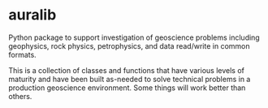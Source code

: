 # auralib
Python package to support investigation of geoscience problems including 
geophysics, rock physics, petrophysics, and data read/write in common formats.

This is a collection of classes and functions that have various levels of 
maturity and have been built as-needed to solve technical problems in a 
production geoscience environment.  Some things will work better than others.
